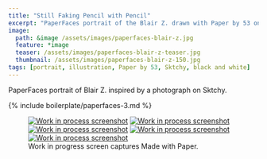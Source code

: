 ```yaml
---
title: "Still Faking Pencil with Pencil"
excerpt: "PaperFaces portrait of the Blair Z. drawn with Paper by 53 on an iPad."
image: 
  path: &image /assets/images/paperfaces-blair-z.jpg 
  feature: *image
  teaser: /assets/images/paperfaces-blair-z-teaser.jpg
  thumbnail: /assets/images/paperfaces-blair-z-150.jpg
tags: [portrait, illustration, Paper by 53, Sktchy, black and white]
---
```


PaperFaces portrait of Blair Z. inspired by a photograph on Sktchy.

{% include boilerplate/paperfaces-3.md %}

<figure class="third">
  <a href="{{ site.url }}/assets/images/paperfaces-blair-z-process-1-lg.jpg"><img src="{{ site.url }}/assets/images/paperfaces-blair-z-process-1-600.jpg" alt="Work in process screenshot"></a>
  <a href="{{ site.url }}/assets/images/paperfaces-blair-z-process-2-lg.jpg"><img src="{{ site.url }}/assets/images/paperfaces-blair-z-process-2-600.jpg" alt="Work in process screenshot"></a>
  <a href="{{ site.url }}/assets/images/paperfaces-blair-z-process-3-lg.jpg"><img src="{{ site.url }}/assets/images/paperfaces-blair-z-process-3-600.jpg" alt="Work in process screenshot"></a>
  <a href="{{ site.url }}/assets/images/paperfaces-blair-z-process-4-lg.jpg"><img src="{{ site.url }}/assets/images/paperfaces-blair-z-process-4-600.jpg" alt="Work in process screenshot"></a>
  <a href="{{ site.url }}/assets/images/paperfaces-blair-z-lg.jpg"><img src="{{ site.url }}/assets/images/paperfaces-blair-z-process-5-600.jpg" alt="Work in process screenshot"></a>
  <figcaption>Work in progress screen captures Made with Paper.</figcaption>
</figure>
